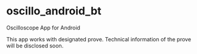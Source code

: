 # oscillo_android_bt

Oscilloscope App for Android

This app works with designated prove. 
Technical information of the prove will be disclosed soon.
